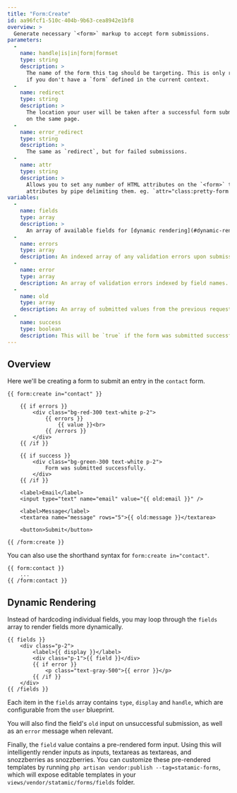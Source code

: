 ```yaml
---
title: "Form:Create"
id: aa96fcf1-510c-404b-9b63-cea8942e1bf8
overview: >
  Generate necessary `<form>` markup to accept form submissions.
parameters:
  -
    name: handle|is|in|form|formset
    type: string
    description: >
      The name of the form this tag should be targeting. This is only required if you do _not_ use the `form:set` tag, or
      if you don't have a `form` defined in the current context.
  -
    name: redirect
    type: string
    description: >
      The location your user will be taken after a successful form submission. If left blank, the user will stay
      on the same page.
  -
    name: error_redirect
    type: string
    description: >
      The same as `redirect`, but for failed submissions.
  -
    name: attr
    type: string
    description: >
      Allows you to set any number of HTML attributes on the `<form>` tag. You can specify multiple
      attributes by pipe delimiting them. eg. `attr="class:pretty-form|id:contact"`
variables:
  -
    name: fields
    type: array
    description: >
      An array of available fields for [dynamic rendering](#dynamic-rendering).
  -
    name: errors
    type: array
    description: An indexed array of any validation errors upon submission. Suitable for looping through. eg. `{{ errors }}{{ value }}{{ /errors }}`
  -
    name: error
    type: array
    description: An array of validation errors indexed by field names. Suitable for targeting fields. eg. `{{ error:email }}`
  -
    name: old
    type: array
    description: An array of submitted values from the previous request. Useful for re-populating fields if there are validation errors.
  -
    name: success
    type: boolean
    description: This will be `true` if the form was submitted successfully.
---
```

## Overview

Here we'll be creating a form to submit an entry in the `contact` form.

```
{{ form:create in="contact" }}

    {{ if errors }}
        <div class="bg-red-300 text-white p-2">
            {{ errors }}
                {{ value }}<br>
            {{ /errors }}
        </div>
    {{ /if }}

    {{ if success }}
        <div class="bg-green-300 text-white p-2">
            Form was submitted successfully.
        </div>
    {{ /if }}

    <label>Email</label>
    <input type="text" name="email" value="{{ old:email }}" />

    <label>Message</label>
    <textarea name="message" rows="5">{{ old:message }}</textarea>

    <button>Submit</button>

{{ /form:create }}
```

You can also use the shorthand syntax for `form:create in="contact"`.

```
{{ form:contact }}
    ...
{{ /form:contact }}
```

## Dynamic Rendering

Instead of hardcoding individual fields, you may loop through the `fields` array to render fields more dynamically.

```
{{ fields }}
    <div class="p-2">
        <label>{{ display }}</label>
        <div class="p-1">{{ field }}</div>
        {{ if error }}
            <p class="text-gray-500">{{ error }}</p>
        {{ /if }}
    </div>
{{ /fields }}
```

Each item in the `fields` array contains `type`, `display` and `handle`, which are configurable from the `user` blueprint.

You will also find the field's `old` input on unsuccessful submission, as well as an `error` message when relevant.

Finally, the `field` value contains a pre-rendered form input.  Using this will intelligently render inputs as inputs, textareas as textareas, and snozzberries as snozzberries.  You can customize these pre-rendered templates by running `php artisan vendor:publish --tag=statamic-forms`, which will expose editable templates in your `views/vendor/statamic/forms/fields` folder.
